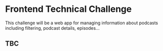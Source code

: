 # Frontend Technical Challenge

This challenge will be a web app for managing information about podcasts including filtering, podcast details, episodes...

## TBC
